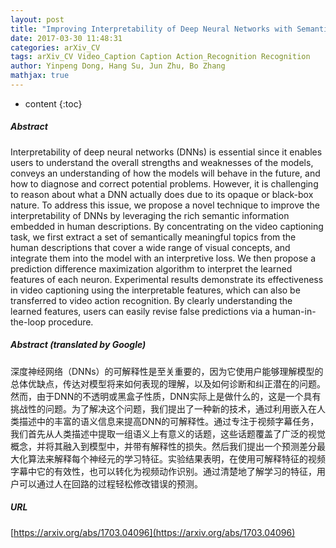 ```yaml
---
layout: post
title: "Improving Interpretability of Deep Neural Networks with Semantic Information"
date: 2017-03-30 11:48:31
categories: arXiv_CV
tags: arXiv_CV Video_Caption Caption Action_Recognition Recognition
author: Yinpeng Dong, Hang Su, Jun Zhu, Bo Zhang
mathjax: true
---
```


* content
{:toc}

##### Abstract
Interpretability of deep neural networks (DNNs) is essential since it enables users to understand the overall strengths and weaknesses of the models, conveys an understanding of how the models will behave in the future, and how to diagnose and correct potential problems. However, it is challenging to reason about what a DNN actually does due to its opaque or black-box nature. To address this issue, we propose a novel technique to improve the interpretability of DNNs by leveraging the rich semantic information embedded in human descriptions. By concentrating on the video captioning task, we first extract a set of semantically meaningful topics from the human descriptions that cover a wide range of visual concepts, and integrate them into the model with an interpretive loss. We then propose a prediction difference maximization algorithm to interpret the learned features of each neuron. Experimental results demonstrate its effectiveness in video captioning using the interpretable features, which can also be transferred to video action recognition. By clearly understanding the learned features, users can easily revise false predictions via a human-in-the-loop procedure.

##### Abstract (translated by Google)
深度神经网络（DNNs）的可解释性是至关重要的，因为它使用户能够理解模型的总体优缺点，传达对模型将来如何表现的理解，以及如何诊断和纠正潜在的问题。然而，由于DNN的不透明或黑盒子性质，DNN实际上是做什么的，这是一个具有挑战性的问题。为了解决这个问题，我们提出了一种新的技术，通过利用嵌入在人类描述中的丰富的语义信息来提高DNN的可解释性。通过专注于视频字幕任务，我们首先从人类描述中提取一组语义上有意义的话题，这些话题覆盖了广泛的视觉概念，并将其融入到模型中，并带有解释性的损失。然后我们提出一个预测差分最大化算法来解释每个神经元的学习特征。实验结果表明，在使用可解释特征的视频字幕中它的有效性，也可以转化为视频动作识别。通过清楚地了解学习的特征，用户可以通过人在回路的过程轻松修改错误的预测。

##### URL
[https://arxiv.org/abs/1703.04096](https://arxiv.org/abs/1703.04096)

